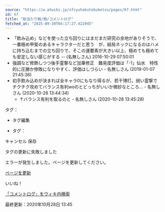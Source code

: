 ```yaml
---
source: "https://w.atwiki.jp/sfcyuhakutokubetsu/pages/67.html"
id: 67
title: "総当たり戦/樹/コメントログ"
fetched_at: "2025-09-30T04:17:27.422945"
---
```


* 「飲み込め」などを使った立ち回りにはまだまだ研究の余地がありそうで、一番極め甲斐のあるキャラクターだと思う　が、結局ネックになるのはハメに持ち込むまでの立ち回りで、そこの運要素が大きい以上、極めても極めても安定しない感じがする -- (名無しさん) 2016-10-29 07:50:01
* 強調など修飾しつつ後手霊撃など加筆修正　難易度評価は「-1」仙水　特性的に圧勝か惨敗になりやすく、評価はしづらい - 名無しさん (2019-01-07 21:45:36)
* 初手飲み込めが決まれば全キャラ0にもなり得るが、若干博打。弱い霊撃でチクチク攻めてバランス有利woのとどっちがいいか微妙なところ… - 名無しさん (2020-10-28 13:44:34)
  * ↑バランス有利を取るのと - 名無しさん (2020-10-28 13:45:28)

タグ：

+ タグ編集

* タグ：

キャンセル
保存

タグの更新に失敗しました

エラーが発生しました。ページを更新してください。

[ページを更新](https://w.atwiki.jp/sfcyuhakutokubetsu/pages/67.html)

いいね！

[「コメントログ」をウィキ内検索](https://w.atwiki.jp//w.atwiki.jp/sfcyuhakutokubetsu/search?andor=and&keyword=%E3%82%B3%E3%83%A1%E3%83%B3%E3%83%88%E3%83%AD%E3%82%B0)

最終更新：2020年10月28日 13:45